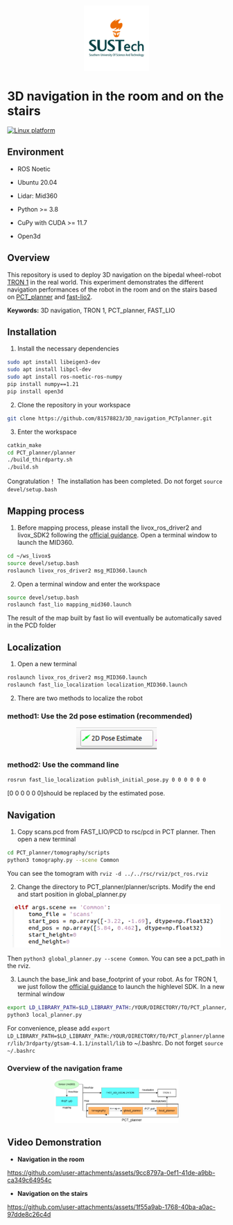 <p align="center">
    <img alt="SUSTech" src="./media/SUSTech_University_Logo.png" height="150">
</p>

# 3D navigation in the room and on the stairs

[![Linux platform](https://img.shields.io/badge/platform-linux--64-orange.svg)](https://releases.ubuntu.com/20.04/)

## Environment
- ROS Noetic

- Ubuntu 20.04

- Lidar: Mid360

- Python >= 3.8

- CuPy with CUDA >= 11.7

- Open3d

## Overview

This repository is used to deploy 3D navigation on the bipedal wheel-robot [TRON 1](https://www.limxdynamics.com/en/tron1) in the real world. This experiment demonstrates the different navigation performances of the robot in the room and on the stairs based on [PCT_planner](https://github.com/byangw/PCT_planner) and [fast-lio2](https://github.com/hku-mars/FAST_LIO).

**Keywords:** 3D navigation, TRON 1, PCT_planner, FAST_LIO

## Installation

1. Install the necessary dependencies
```bash
sudo apt install libeigen3-dev
sudo apt install libpcl-dev
sudo apt install ros-noetic-ros-numpy
pip install numpy==1.21
pip install open3d
```

2. Clone the repository in your workspace
```bash
git clone https://github.com/81578823/3D_navigation_PCTplanner.git
```

3. Enter the workspace
```bash
catkin_make
cd PCT_planner/planner
./build_thirdparty.sh
./build.sh
```

Congratulation！ The installation has been completed. Do not forget ```source devel/setup.bash``` 

## Mapping process
1. Before mapping process, please install the livox_ros_driver2 and livox_SDK2 following the [official guidance](https://github.com/Livox-SDK/livox_ros_driver2). Open a terminal window to launch the MID360.
```bash
cd ~/ws_livox$
source devel/setup.bash
roslaunch livox_ros_driver2 msg_MID360.launch
```

2. Open a terminal window and enter the workspace 
```bash
source devel/setup.bash
roslaunch fast_lio mapping_mid360.launch
``` 
The result of the map built by fast lio will eventually be automatically saved in the PCD folder

## Localization
1. Open a new terminal
```bash
roslaunch livox_ros_driver2 msg_MID360.launch
roslaunch fast_lio_localization localization_MID360.launch 
```

2. There are two methods to localize the robot 

### method1: Use the 2d pose estimation (recommended)
<p align="center">
    <img alt="SUSTech" src="./media/2d_pose.png" height="50">
</p>

### method2: Use the command line
```bash
rosrun fast_lio_localization publish_initial_pose.py 0 0 0 0 0 0
```
[0 0 0 0 0 0]should be replaced by the estimated pose.

## Navigation

1. Copy scans.pcd from FAST_LIO/PCD to rsc/pcd in PCT planner. Then open a new terminal
```bash
cd PCT_planner/tomography/scripts
python3 tomography.py --scene Common
```
You can see the tomogram with ```rviz -d ../../rsc/rviz/pct_ros.rviz```

2. Change the directory to PCT_planner/planner/scripts. Modify the end and start position in global_planner.py
<p align="center">
    <img alt="SUSTech" src="./media/goal_start.png" height="100">
</p>

Then ```python3 global_planner.py --scene Common```. You can see a pct_path in the rviz.

3. Launch the base_link and base_footprint of your robot. As for TRON 1, we just follow the [official guidance](https://github.com/limxdynamics/pointfoot-sdk-highlevel) to launch the highlevel SDK.
In a new terminal window
```bash
export LD_LIBRARY_PATH=$LD_LIBRARY_PATH:/YOUR/DIRECTORY/TO/PCT_planner/planner/lib/3rdparty/gtsam-4.1.1/install/lib
python3 local_planner.py
```
For convenience, please add ```export LD_LIBRARY_PATH=$LD_LIBRARY_PATH:/YOUR/DIRECTORY/TO/PCT_planner/planner/lib/3rdparty/gtsam-4.1.1/install/lib``` to ~/.bashrc. Do not forget ```source ~/.bashrc```

### Overview of the navigation frame
<p align="center">
    <img alt="SUSTech" src="./media/navigation.png" height="100">
</p>

## Video Demonstration

- **Navigation in the room**

https://github.com/user-attachments/assets/9cc8797a-0ef1-41de-a9bb-ca349c64954c


- **Navigation on the stairs**

https://github.com/user-attachments/assets/1f55a9ab-1768-40ba-a0ac-97dde8c26c4d




